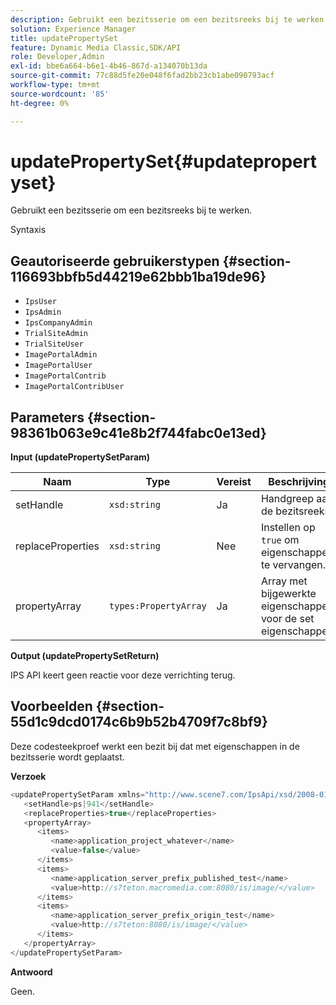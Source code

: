 ```yaml
---
description: Gebruikt een bezitsserie om een bezitsreeks bij te werken.
solution: Experience Manager
title: updatePropertySet
feature: Dynamic Media Classic,SDK/API
role: Developer,Admin
exl-id: bbe6a664-b6e1-4b46-867d-a134070b13da
source-git-commit: 77c88d5fe20e048f6fad2bb23cb1abe090793acf
workflow-type: tm+mt
source-wordcount: '85'
ht-degree: 0%

---
```


# updatePropertySet{#updatepropertyset}

Gebruikt een bezitsserie om een bezitsreeks bij te werken.

Syntaxis

## Geautoriseerde gebruikerstypen {#section-116693bbfb5d44219e62bbb1ba19de96}

* `IpsUser`
* `IpsAdmin`
* `IpsCompanyAdmin`
* `TrialSiteAdmin`
* `TrialSiteUser`
* `ImagePortalAdmin`
* `ImagePortalUser`
* `ImagePortalContrib`
* `ImagePortalContribUser`

## Parameters {#section-98361b063e9c41e8b2f744fabc0e13ed}

**Input (updatePropertySetParam)**

| Naam | Type | Vereist | Beschrijving |
|---|---|---|---|
| setHandle | `xsd:string` | Ja | Handgreep aan de bezitsreeks. |
| replaceProperties | `xsd:string` | Nee | Instellen op `true` om eigenschappen te vervangen. |
| propertyArray | `types:PropertyArray` | Ja | Array met bijgewerkte eigenschappen voor de set eigenschappen. |

**Output (updatePropertySetReturn)**

IPS API keert geen reactie voor deze verrichting terug.

## Voorbeelden {#section-55d1c9dcd0174c6b9b52b4709f7c8bf9}

Deze codesteekproef werkt een bezit bij dat met eigenschappen in de bezitsserie wordt geplaatst.

**Verzoek**

```java
<updatePropertySetParam xmlns="http://www.scene7.com/IpsApi/xsd/2008-01-15">
   <setHandle>ps|941</setHandle>
   <replaceProperties>true</replaceProperties>
   <propertyArray>
      <items>
         <name>application_project_whatever</name>
         <value>false</value>
      </items>
      <items>
         <name>application_server_prefix_published_test</name>
         <value>http://s7teton.macromedia.com:8080/is/image/</value>
      </items>
      <items>
         <name>application_server_prefix_origin_test</name>
         <value>http://s7teton:8080/is/image/</value>
      </items>
   </propertyArray>
</updatePropertySetParam>
```

**Antwoord**

Geen.
